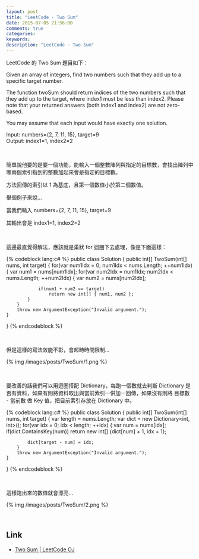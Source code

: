 ```yaml
---
layout: post
title: "LeetCode - Two Sum"
date: 2015-07-05 21:56:00
comments: true
categories: 
keywords: 
description: "LeetCode - Two Sum"
---
```


LeetCode 的 Two Sum 題目如下：

Given an array of integers, find two numbers such that they add up to a specific target number.  

The function twoSum should return indices of the two numbers such that they add up to the target, where index1 must be less than index2. Please note that your returned answers (both index1 and index2) are not zero-based.  

You may assume that each input would have exactly one solution.  

Input: numbers={2, 7, 11, 15}, target=9  
Output: index1=1, index2=2  

<!-- More -->

<br/>


簡單說他要的是要一個功能，能輸入一個整數陣列與指定的目標數，會找出陣列中哪兩個索引指到的整數加起來會是指定的目標數。  

方法回傳的索引以 1 為基底，且第一個數值小於第二個數值。  

舉個例子來說...  

當我們輸入 numbers={2, 7, 11, 15}, target=9  

其輸出會是 index1=1, index2=2  

<br/>


這邊最直覺得解法，應該就是巢狀 for 迴圈下去處理，像是下面這樣：  

{% codeblock lang:c# %}
public class Solution {
    public int[] TwoSum(int[] nums, int target) {
        for(var num1Idx = 0; num1Idx < nums.Length; ++num1Idx)
        {
            var num1 = nums[num1Idx];
            for(var num2Idx = num1Idx; num2Idx < nums.Length; ++num2Idx)
            {
                var num2 = nums[num2Idx];
                
                if(num1 + num2 == target)
                    return new int[] { num1, num2 };
            }
        }
        throw new ArgumentException("Invalid argument.");
    }
}
{% endcodeblock %}

<br/>


但是這樣的寫法效能不彰，會超時時間限制...  

{% img /images/posts/TwoSum/1.png %}

<br/>


要改善的話我們可以用迴圈搭配 Dictionary，每跑一個數就去判斷 Dictionary 是否有資料，如果有則將資料取出與當前索引一併加一回傳，如果沒有則將 目標數 - 當前數 做 Key 值，把目前索引存放在 Dictionary 中。  

{% codeblock lang:c# %}
public class Solution {
    public int[] TwoSum(int[] nums, int target) {
        var length = nums.Length;
        var dict = new Dictionary<int, int>();
        for(var idx = 0; idx < length; ++idx)
        {
            var num = nums[idx];
            if(dict.ContainsKey(num))
                return new int[] {dict[num] + 1, idx + 1};
            
            dict[target - num] = idx;
        }
        throw new ArgumentException("Invalid argument.");
    }
}
{% endcodeblock %}

<br/>


這樣跑出來的數值就會漂亮...

{% img /images/posts/TwoSum/2.png %}

<br/>

Link
----
* [Two Sum | LeetCode OJ](https://leetcode.com/problems/two-sum/)
